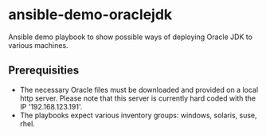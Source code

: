 # ansible-demo-oraclejdk
Ansible demo playbook to show possible ways of deploying Oracle JDK to various machines.

## Prerequisities
- The necessary Oracle files must be downloaded and provided on a local http server. Please note that this server is currently hard coded with the IP '192.168.123.191'.
- The playbooks expect various inventory groups: windows, solaris, suse, rhel.
